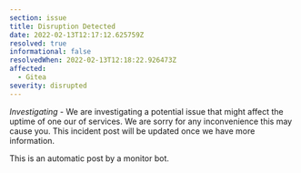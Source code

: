 ```yaml
---
section: issue
title: Disruption Detected
date: 2022-02-13T12:17:12.625759Z
resolved: true
informational: false
resolvedWhen: 2022-02-13T12:18:22.926473Z
affected:
  - Gitea
severity: disrupted
---
```

*Investigating* - We are investigating a potential issue that might affect the uptime of one our of services. We are sorry for any inconvenience this may cause you. This incident post will be updated once we have more information.

This is an automatic post by a monitor bot.
        